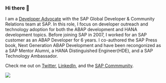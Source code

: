 ### Hi there 👋

<!--
**rich-heilman/rich-heilman** is a ✨ _special_ ✨ repository because its `README.md` (this file) appears on your GitHub profile.

Here are some ideas to get you started:

- 🔭 I’m currently working on ...
- 🌱 I’m currently learning ...
- 👯 I’m looking to collaborate on ...
- 🤔 I’m looking for help with ...
- 💬 Ask me about ...
- 📫 How to reach me: ...
- 😄 Pronouns: ...
- ⚡ Fun fact: ...
-->

I am a [Developer Advocate](https://developers.sap.com/) with the SAP Global Developer & Community Relations team at SAP.  In this role, I focus on developer outreach and technology adoption for both the ABAP development and HANA development topics.  Before joining SAP in 2007, I worked for an SAP customer as an ABAP Developer for 6 years. I co-authored the SAP Press book, Next Generation ABAP Development and have been recongonized as a SAP Mentor Alumni, a HANA Distinguished Engineer(HDE), and a SAP Technology Ambassador.  

Check me out on [Twitter](https://twitter.com/richheilman?lang=en), [LinkedIn](https://www.linkedin.com/in/rich-heilman/), and the [SAP Commmunity](https://community.sap.com/t5/user/viewprofilepage/user-id/97).

<a href="https://community.sap.com/t5/user/viewprofilepage/user-id/97" target="_blank"><img src="https://devrel-tools-prod-scn-badges-srv.cfapps.eu10.hana.ondemand.com/showcaseBadgesGroups/97/1523/109/152/147/1504" /></a>
